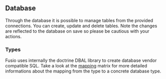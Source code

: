 
## Database

Through the database it is possible to manage tables from the provided 
connections. You can create, update and delete tables. Note the changes are
reflected to the database on save so please be cautious with your actions.

### Types

Fusio uses internally the doctrine DBAL library to create database vendor 
compatible SQL. Take a look at the [mapping] matrix for more detailed 
informations about the mapping from the type to a concrete database type.

[mapping]: http://doctrine-orm.readthedocs.io/projects/doctrine-dbal/en/latest/reference/types.html#mapping-matrix
